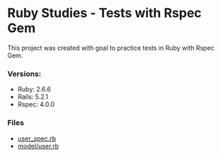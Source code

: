 # Ruby Studies - Tests with Rspec Gem

This project was created with goal to practice tests in Ruby with Rspec Gem.

### Versions:

* Ruby: 2.6.6
* Rails: 5.2.1
* Rspec: 4.0.0

### Files
* [user_spec.rb](./spec/models/user_spec.rb)
* [model/user.rb](./app/models/user.rb)